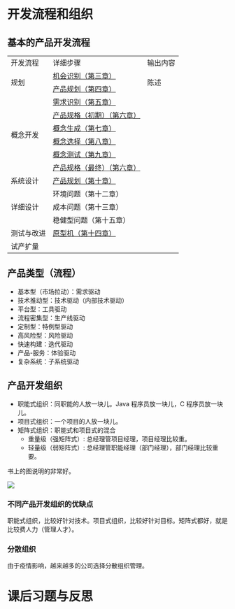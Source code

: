 # 开发流程和组织

## 基本的产品开发流程

<table>
  <tr>
    <td>开发流程</td>
    <td>详细步骤</td>
    <td>输出内容</td>
  </tr>
  <tr>
    <td rowspan="2">规划</td>
    <td><a href="./1.机会识别.md">机会识别（第三章）</a></td>
    <td rowspan="2">陈述</td>
  </tr>
  <tr>
    <td><a href="./2.产品规划.md">产品规划（第四章）</a></td>
  </tr>
  <tr>
    <td rowspan="6">概念开发</td>
    <td><a href="./3.需求识别.md">需求识别（第五章）</a></td>
  </tr>
  <tr>
    <td><a href="./4.产品规格.md">产品规格（初期）（第六章）</a></td>
  </tr>
  <tr>
    <td><a href="./5.概念生成.md">概念生成（第七章）</a></td>
  </tr>
  <tr>
    <td><a href="./6.概念选择.md">概念选择（第八章）</a></td>
  </tr>
  <tr>
    <td><a href="./7.概念测试.md">概念测试（第九章）</a></td>
  </tr>
  <tr>
    <td><a href="./4.产品规格.md">产品规格（最终）（第六章）</a></td>
  </tr>
  <tr>
    <td>系统设计</td>
    <td><a href="./8.产品架构.md">产品规划（第十章）</a></td>
  </tr>
  <tr>
    <td rowspan="3">详细设计</td>
    <td><a>环境问题（第十二章）</a></td>
  </tr>
  <tr>
    <td><a>成本问题（第十三章）</a></td>
  </tr>
  <tr>
    <td><a>稳健型问题（第十五章）</a></td>
  </tr>
  <tr>
    <td>测试与改进</td>
    <td><a href="./14.原型化.md">原型机（第十四章）</a></td>
  </tr>
  <tr>
    <td>试产扩量</td>
  </tr>
</table>

## 产品类型（流程）

- 基本型（市场拉动）：需求驱动
- 技术推动型：技术驱动（内部技术驱动）
- 平台型：工具驱动
- 流程密集型：生产线驱动
- 定制型：特例型驱动
- 高风险型：风险驱动
- 快速构建：迭代驱动
- 产品-服务：体验驱动
- 复杂系统：子系统驱动

## 产品开发组织

- 职能式组织：同职能的人放一块儿。Java 程序员放一块儿，C 程序员放一块儿。
- 项目式组织：一个项目的人放一块儿。
- 矩阵式组织：职能式和项目式的混合
  - 重量级（强矩阵式）: 总经理管项目经理，项目经理比较重。
  - 轻量级（弱矩阵式）: 总经理管职能经理（部门经理），部门经理比较重要。

书上的图说明的非常好。

![](/api/file/image/ln/1623742721701-95709d4c-68c3-458e-8b14-3677d372e348.jpeg)

### 不同产品开发组织的优缺点

职能式组织，比较好针对技术。项目式组织，比较好针对目标。矩阵式都好，就是比较费人力（管理人才）。

### 分散组织

由于疫情影响，越来越多的公司选择分散组织管理。

# 课后习题与反思
